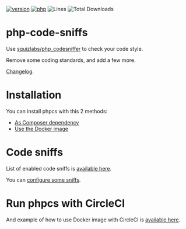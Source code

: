 [![version](https://img.shields.io/badge/version-4.5.1-green.svg)](https://github.com/steevanb/php-code-sniffs/tree/4.5.0)
[![php](https://img.shields.io/badge/php-^7.1||^8.0-blue.svg)](https://php.net)
![Lines](https://img.shields.io/badge/code%20lines-2739-green.svg)
![Total Downloads](https://poser.pugx.org/steevanb/php-code-sniffs/downloads)

# php-code-sniffs

Use [squizlabs/php_codesniffer](https://github.com/squizlabs/PHP_CodeSniffer) to check your code style.

Remove some coding standards, and add a few more.

[Changelog](documentation/changelog.md).

# Installation

You can install phpcs with this 2 methods:
 * [As Composer dependency](documentation/dependency.md)
 * [Use the Docker image](documentation/docker.md)

# Code sniffs

List of enabled code sniffs is [available here](documentation/sniffs.md).

You can [configure some sniffs](documentation/configuration.md).

# Run phpcs with CircleCI

And example of how to use Docker image with CircleCI is [available here](documentation/circleci.md).
